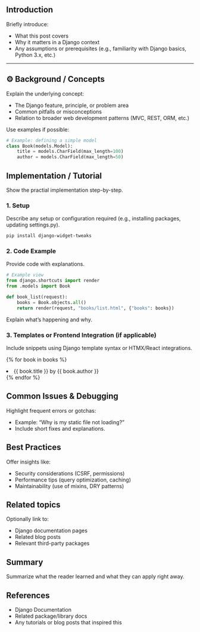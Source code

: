 ## Introduction

Briefly introduce:

- What this post covers
- Why it matters in a Django context
- Any assumptions or prerequisites (e.g., familiarity with Django basics, Python 3.x, etc.)

---

## ⚙️ Background / Concepts

Explain the underlying concept:

- The Django feature, principle, or problem area
- Common pitfalls or misconceptions
- Relation to broader web development patterns (MVC, REST, ORM, etc.)

Use examples if possible:

```python
# Example: defining a simple model
class Book(models.Model):
    title = models.CharField(max_length=100)
    author = models.CharField(max_length=50)
```

## Implementation / Tutorial

Show the practial implementation step-by-step.

### 1. Setup

Describe any setup or configuration required (e.g., installing packages, updating settings.py).

```bash
pip install django-widget-tweaks
```

### 2. Code Example

Provide code with explanations.

```python
# Example view
from django.shortcuts import render
from .models import Book

def book_list(request):
    books = Book.objects.all()
    return render(request, "books/list.html", {"books": books})
```

Explain what’s happening and why.

### 3. Templates or Frontend Integration (if applicable)

Include snippets using Django template syntax or HTMX/React integrations.

{% for book in books %}

  <li>{{ book.title }} by {{ book.author }}</li>
{% endfor %}

## Common Issues & Debugging

Highlight frequent errors or gotchas:

- Example: “Why is my static file not loading?”
- Include short fixes and explanations.

## Best Practices

Offer insights like:

- Security considerations (CSRF, permissions)
- Performance tips (query optimization, caching)
- Maintainability (use of mixins, DRY patterns)

## Related topics

Optionally link to:

- Django documentation pages
- Related blog posts
- Relevant third-party packages

## Summary

Summarize what the reader learned and what they can apply right away.

## References

- Django Documentation
- Related package/library docs
- Any tutorials or blog posts that inspired this

